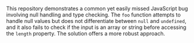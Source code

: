 This repository demonstrates a common yet easily missed JavaScript bug involving null handling and type checking. The `foo` function attempts to handle null values but does not differentiate between `null` and `undefined`, and it also fails to check if the input is an array or string before accessing the `length` property.  The solution offers a more robust approach.